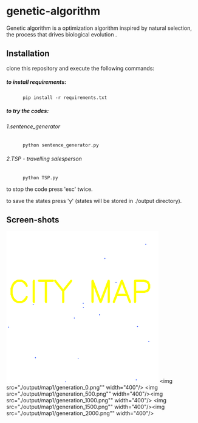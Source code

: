 # genetic-algorithm
Genetic algorithm is a optimization algorithm inspired by natural selection, the process that drives biological evolution .

## Installation
clone this repository and execute the following commands:
   ##### to install requirements:
          pip install -r requirements.txt 
   ##### to try the codes:
   ######        1.sentence_generator
          python sentence_generator.py
   ######        2.TSP - travelling salesperson
          python TSP.py
                 
   to stop the code press 'esc' twice.
   
   to save the states press 'y' (states will be stored in ./output directory).
   
## Screen-shots
<img src="./output/map1/city_map.png" width="400"/> <img src="./output/map1/generation_0.png"" width="400"/>
<img src="./output/map1/generation_500.png"" width="400"/><img src="./output/map1/generation_1000.png"" width="400"/>
<img src="./output/map1/generation_1500.png"" width="400"/><img src="./output/map1/generation_2000.png"" width="400"/>
